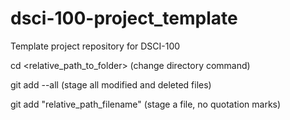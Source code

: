 # dsci-100-project_template
Template project repository for DSCI-100

cd \<relative_path_to_folder\> (change directory command)

git add --all          (stage all modified and deleted files)

git add "relative_path_filename"    (stage a file, no quotation marks)

